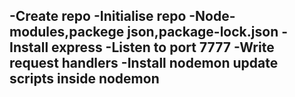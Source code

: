 -Create repo
-Initialise repo
-Node-modules,packege json,package-lock.json
-Install express
-Listen to port 7777
-Write request handlers
-Install nodemon update scripts inside nodemon
-